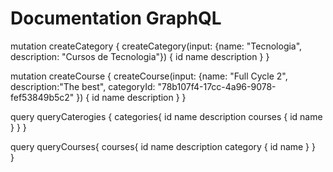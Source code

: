 
# Documentation GraphQL

mutation createCategory {
  createCategory(input: {name: "Tecnologia", description: "Cursos de Tecnologia"})
  {
    id
    name
    description
  }
}

mutation createCourse {
  createCourse(input: {name: "Full Cycle 2", description:"The best", categoryId: "78b107f4-17cc-4a96-9078-fef53849b5c2" })
    {
      id
      name
      description
    }
}

query queryCaterogies {
  categories{
    id
    name
    description
    courses {
      id
      name
    }
  }
}

query queryCourses{
	courses{
  id
  name
  description
    category {
      id
      name
    }
	}  
}
